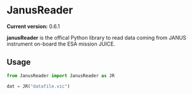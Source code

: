# JanusReader

**Current version:** 0.6.1 

**janusReader** is the offical Python library to read data coming from JANUS instrument on-board the ESA mission JUICE.

## Usage

```python
from JanusReader import JanusReader as JR

dat = JR("datafile.vic")

```